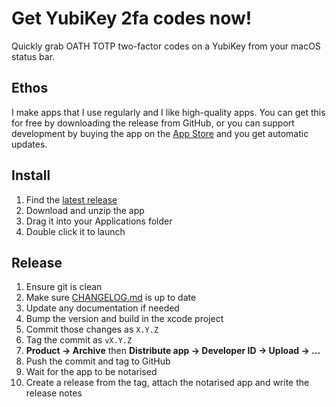 # Get YubiKey 2fa codes now!

Quickly grab OATH TOTP two-factor codes on a YubiKey from your macOS status bar.

## Ethos

I make apps that I use regularly and I like high-quality apps.
You can get this for free by downloading the release from GitHub,
or you can support development by buying the app on the [App Store](https://apps.apple.com/gb/app/yoath/id1660931205)
and you get automatic updates.

## Install

1. Find the [latest release](https://github.com/robb-j/MiniYubiOath/releases)
2. Download and unzip the app
3. Drag it into your Applications folder
4. Double click it to launch

## Release

1. Ensure git is clean
2. Make sure [CHANGELOG.md](/CHANGELOG.md) is up to date
3. Update any documentation if needed
4. Bump the version and build in the xcode project
5. Commit those changes as `X.Y.Z`
6. Tag the commit as `vX.Y.Z`
7. **Product → Archive** then **Distribute app → Developer ID → Upload → ...**
8. Push the commit and tag to GitHub
9. Wait for the app to be notarised
10. Create a release from the tag, attach the notarised app and write the release notes
